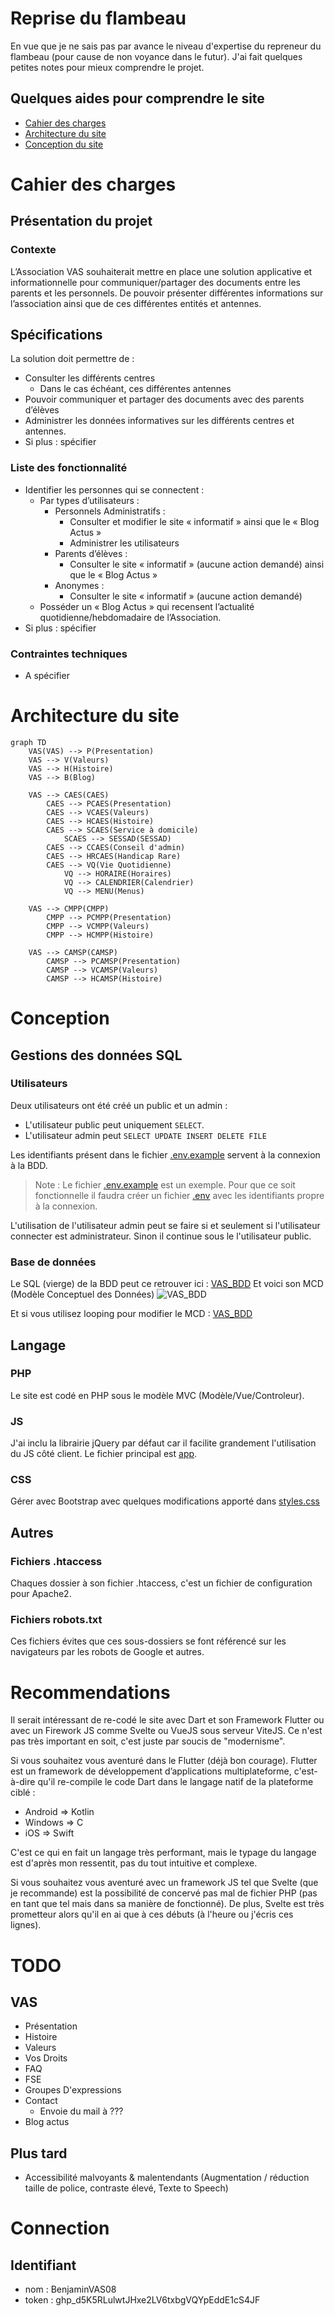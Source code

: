 # Reprise du flambeau
En vue que je ne sais pas par avance le niveau d'expertise du repreneur du flambeau (pour cause de non voyance dans le futur). J'ai fait quelques petites notes pour mieux comprendre le projet.
## Quelques aides pour comprendre le site
- [Cahier des charges](#cahier-des-charges)
- [Architecture du site](#architecture-du-site)
- [Conception du site](#conception)

# Cahier des charges
## Présentation du projet
### Contexte
L’Association VAS souhaiterait mettre en place une solution applicative et informationnelle pour communiquer/partager des documents entre les parents et les personnels. De pouvoir présenter différentes informations sur l’association ainsi que de ces différentes entités et antennes.

## Spécifications
La solution doit permettre de :
-	Consulter les différents centres
    -	Dans le cas échéant, ces différentes antennes
-	Pouvoir communiquer et partager des documents avec des parents d’élèves
-	Administrer les données informatives sur les différents centres et antennes.
-	Si plus : spécifier

### Liste des fonctionnalité
-	Identifier les personnes qui se connectent :
    - Par types d’utilisateurs :
      - Personnels Administratifs :
        - Consulter et modifier le site « informatif » ainsi que le « Blog Actus »
        - Administrer les utilisateurs
      - Parents d’élèves :
        - Consulter le site « informatif » (aucune action demandé) ainsi que le « Blog Actus »
      - Anonymes :
        - Consulter le site « informatif » (aucune action demandé)
    - Posséder un « Blog Actus » qui recensent l’actualité quotidienne/hebdomadaire de l’Association.
- Si plus : spécifier

### Contraintes techniques
- A spécifier

# Architecture du site
```mermaid
graph TD
    VAS(VAS) --> P(Presentation)
    VAS --> V(Valeurs)
    VAS --> H(Histoire)
    VAS --> B(Blog)

    VAS --> CAES(CAES)
        CAES --> PCAES(Presentation)
        CAES --> VCAES(Valeurs)
        CAES --> HCAES(Histoire)
        CAES --> SCAES(Service à domicile)
            SCAES --> SESSAD(SESSAD)
        CAES --> CCAES(Conseil d'admin)
        CAES --> HRCAES(Handicap Rare)
        CAES --> VQ(Vie Quotidienne)
            VQ --> HORAIRE(Horaires)
            VQ --> CALENDRIER(Calendrier)
            VQ --> MENU(Menus)

    VAS --> CMPP(CMPP)
        CMPP --> PCMPP(Presentation)
        CMPP --> VCMPP(Valeurs)
        CMPP --> HCMPP(Histoire)

    VAS --> CAMSP(CAMSP)
        CAMSP --> PCAMSP(Presentation)
        CAMSP --> VCAMSP(Valeurs)
        CAMSP --> HCAMSP(Histoire)
```

# Conception
## Gestions des données SQL
### Utilisateurs
Deux utilisateurs ont été créé un public et un admin :
- L'utilisateur public peut uniquement `SELECT`.
- L'utilisateur admin peut `SELECT UPDATE INSERT DELETE FILE`

Les identifiants présent dans le fichier [.env.example](.env.example) servent à la connexion à la BDD.
> Note :
> Le fichier [.env.example](.env.example) est un exemple. Pour que ce soit fonctionnelle il faudra créer un fichier [.env](.env) avec les identifiants propre à la connexion.

L'utilisation de l'utilisateur admin peut se faire si et seulement si l'utilisateur connecter est administrateur. Sinon il continue sous le l'utilisateur public.

### Base de données
Le SQL (vierge) de la BDD peut ce retrouver ici : [VAS_BDD](db/VAS_BDD.sql)
Et voici son MCD (Modèle Conceptuel des Données)
![VAS_BDD](db/VAS_BDD.png)

Et si vous utilisez looping pour modifier le MCD :
[VAS_BDD](db/VAS_BDD.loo)

## Langage
### PHP
Le site est codé en PHP sous le modèle MVC (Modèle/Vue/Controleur).

### JS
J'ai inclu la librairie jQuery par défaut car il facilite grandement l'utilisation du JS côté client. Le fichier principal est [app](js/app.js).

### CSS
Gérer avec Bootstrap avec quelques modifications apporté dans [styles.css](css/styles.css)

## Autres
### Fichiers .htaccess
Chaques dossier à son fichier .htaccess, c'est un fichier de configuration pour Apache2.

### Fichiers robots.txt
Ces fichiers évites que ces sous-dossiers se font référencé sur les navigateurs par les robots de Google et autres.

# Recommendations
Il serait intéressant de re-codé le site avec Dart et son Framework Flutter ou avec un Firework JS comme Svelte ou VueJS sous serveur ViteJS. Ce n'est pas très important en soit, c'est juste par soucis de "modernisme".

Si vous souhaitez vous aventuré dans le Flutter (déjà bon courage). Flutter est un framework de développement d’applications multiplateforme, c'est-à-dire qu'il re-compile le code Dart dans le langage natif de la plateforme ciblé :
- Android => Kotlin
- Windows => C
- iOS => Swift

C'est ce qui en fait un langage très performant, mais le typage du langage est d'après mon ressentit, pas du tout intuitive et complexe.

Si vous souhaitez vous aventuré avec un framework JS tel que Svelte (que je recommande) est la possibilité de concervé pas mal de fichier PHP (pas en tant que tel mais dans sa manière de fonctionné). De plus, Svelte est très prometteur alors qu'il en ai que à ces débuts (à l'heure ou j'écris ces lignes).

# TODO
## VAS
- Présentation
- Histoire
- Valeurs
- Vos Droits
- FAQ
- FSE
- Groupes D'expressions
- Contact
  - Envoie du mail à ???
- Blog actus
## Plus tard
- Accessibilité malvoyants & malentendants (Augmentation / réduction taille de police, contraste élevé, Texte to Speech)

# Connection
## Identifiant
- nom : BenjaminVAS08
- token : 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